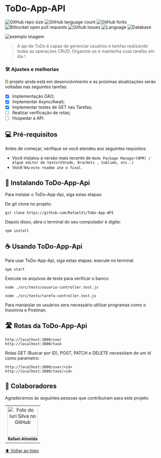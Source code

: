 # ToDo-App-API


<!---Esses são exemplos. Veja https://shields.io para outras pessoas ou para personalizar este conjunto de escudos. Você pode querer incluir dependências, status do projeto e informações de licença aqui--->

![GitHub repo size](https://img.shields.io/github/repo-size/RafaelVi/ToDo-App-Api)
![GitHub language count](https://img.shields.io/github/languages/count/RafaelVi/ToDo-App-Api)
![GitHub forks](https://img.shields.io/github/forks/RafaelVi/ToDo-App-Api)
![Bitbucket open pull requests](https://img.shields.io/bitbucket/pr-raw/RafaelVi/ToDo-App-Api)
![Github Issues](https://img.shields.io/github/issues/RafaelVi/ToDo-App-API)
![Language](https://img.shields.io/badge/Tecnologia-NodeJS-yellow)
![Database](https://img.shields.io/badge/Database-Sqlite-informational)


<img src="https://s3.amazonaws.com/ibc-portal/wp-content/uploads/2017/03/20152508/1-gestao-de-tarefas.jpg" alt="exemplo imagem">

> A api de ToDo é capaz de gerenciar usuários e tarefas realizando todas as operações CRUD. Organize-se e mantenha suas tarefas em dia !

### 🛠️ Ajustes e melhorias

O projeto ainda está em desenvolvimento e as próximas atualizações serão voltadas nas seguintes tarefas:

- [x] Implementação DAO;
- [x] Implementar Async/Await;
- [x] Implementar testes de GET nas Tarefas;
- [ ] Realizar verificação de rotas;
- [ ] Hospedar a API.

## 💻 Pré-requisitos

Antes de começar, verifique se você atendeu aos seguintes requisitos:
<!---Estes são apenas requisitos de exemplo. Adicionar, duplicar ou remover conforme necessário--->
* Você instalou a versão mais recente de `Node Package Manager(NPM) / Algum editor de texto(VSCode, Brackets , Sublime, etc..)`
* Você leu `este readme até o final`.

## 🚀 Instalando ToDo-App-Api

Para instalar o ToDo-App-Api, siga estas etapas:

De git clone no projeto:
```
git clone https://github.com/RafaelVi/ToDo-App-API
```
Depois disso, abra o terminal do seu computador e digite:
```npm
npm install
```

## ☕ Usando ToDo-App-Api

Para usar ToDo-App-Api, siga estas etapas:
execute no terminal
```
npm start
```
Execute os arquivos de teste para verificar o banco:
```
node ./src/tests/usuario-controller.test.js  
 
node ./src/tests/tarefa-controller.test.js 
```
Para manipular os usuários sera necessário utilizar programas como o Insomnia e Postman.
## 🛣️ Rotas da ToDo-App-Api

```
http://localhost:3000/user 
http://localhost:3000/task
```
Rotas GET (Buscar por ID), POST, PATCH e DELETE necessitam de um id como parametro:
```
http://localhost:3000/user/<id> 
http://localhost:3000/task/<id>
```


## 🤝 Colaboradores

Agradecemos às seguintes pessoas que contribuíram para este projeto:

<table>
  <tr>
    <td align="center">
      <a href="#">
        <img src="https://avatars3.githubusercontent.com/u/43658933" width="100px;" alt="Foto do Iuri Silva no GitHub"/><br>
        <sub>
          <b>Rafael Almeida</b>
        </sub>
      </a>
    </td>    
  </tr>
</table>


[⬆ Voltar ao topo](#ToDo-App-API)<br>
 